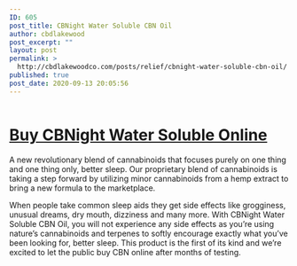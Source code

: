 ```yaml
---
ID: 605
post_title: CBNight Water Soluble CBN Oil
author: cbdlakewood
post_excerpt: ""
layout: post
permalink: >
  http://cbdlakewoodco.com/posts/relief/cbnight-water-soluble-cbn-oil/
published: true
post_date: 2020-09-13 20:05:56
---
```

<!-- wp:image {"id":607,"sizeSlug":"large"} -->
<figure class="wp-block-image size-large"><a href="https://cbdamericanshaman.com/lakewood/cbn-oil"><img src="http://cbdlakewoodco.com/wp-content/uploads/2020/09/cbnight-1.jpg" alt="" class="wp-image-607"/></a></figure>
<!-- /wp:image -->

<!-- wp:heading {"level":1} -->
<h1><a href="https://cbdamericanshaman.com/lakewood/cbn-oil">Buy CBNight Water Soluble Online</a></h1>
<!-- /wp:heading -->

<!-- wp:paragraph -->
<p>A new revolutionary blend of cannabinoids that focuses purely on one thing and one thing only, better sleep. Our proprietary blend of cannabinoids is taking a step forward by utilizing minor cannabinoids from a hemp extract to bring a new formula to the marketplace. </p>
<!-- /wp:paragraph -->

<!-- wp:paragraph -->
<p>When people take common sleep aids they get side effects like grogginess, unusual dreams, dry mouth, dizziness and many more. With CBNight Water Soluble CBN Oil, you will not experience any side effects as you’re using nature’s cannabinoids and terpenes to softly encourage exactly what you’ve been looking for, better sleep. This product is the first of its kind and we’re excited to let the public buy CBN online after months of testing.</p>
<!-- /wp:paragraph -->